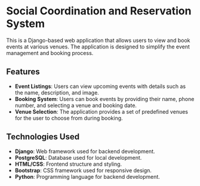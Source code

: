# Social Coordination and Reservation System

This is a Django-based web application that allows users to view and book events at various venues. The application is designed to simplify the event management and booking process.

## Features

- **Event Listings**: Users can view upcoming events with details such as the name, description, and image.
- **Booking System**: Users can book events by providing their name, phone number, and selecting a venue and booking date.
- **Venue Selection**: The application provides a set of predefined venues for the user to choose from during booking.

## Technologies Used

- **Django**: Web framework used for backend development.
- **PostgreSQL**: Database used for local development.
- **HTML/CSS**: Frontend structure and styling.
- **Bootstrap**: CSS framework used for responsive design.
- **Python**: Programming language for backend development.
